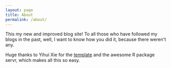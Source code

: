 ```yaml
---
layout: page
title: About
permalink: /about/
---
```


This my new and improved blog site! To all those who have followed my blogs in
the past, well, I want to know how you did it, because there weren't any.

Huge thanks to Yihui Xie for the
[template](https://github.com/yihui/knitr-jekyll) and the awesome R package
servr, which makes all this so easy.
